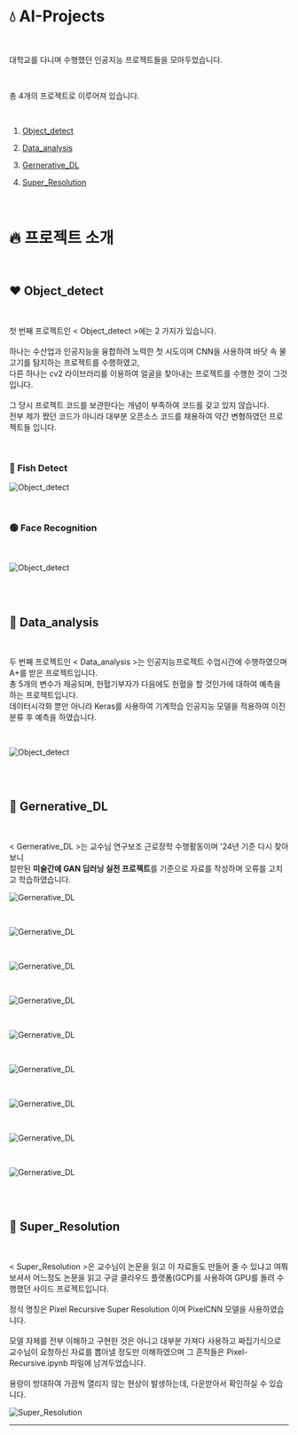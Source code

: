 
# 💧 AI-Projects

<br>

대학교를 다니며 수행했던 인공지능 프로젝트들을 모아두었습니다.

<br>

총 4개의 프로젝트로 이루어져 있습니다.

<br>

1. [Object_detect](https://github.com/atimaby28/AI-Projects/tree/main/Object_detect)

2. [Data_analysis](https://github.com/atimaby28/AI-Projects/tree/main/Data_analysis)

3. [Gernerative_DL](https://github.com/atimaby28/AI-Projects/tree/main/Gernerative_DL)

4. [Super_Resolution](https://github.com/atimaby28/AI-Projects/tree/main/Super_Resolution)

  
<br>

# 🔥 프로젝트 소개

<br>

 ## ❤️ Object_detect
 
 <br>

 첫 번째 프로젝트인 < Object_detect >에는 2 가지가 있습니다. <br><br> 
하나는 수산업과 인공지능을 융합하려 노력한 첫 시도이며 CNN을 사용하여 바닷 속 물고기를 탐지하는 프로젝트를 수행하였고, <br> 
다른 하나는 cv2 라이브러리를 이용하여 얼굴을 찾아내는 프로젝트를 수행한 것이 그것입니다. <br><br> 
그 당시 프로젝트 코드를 보관한다는 개념이 부족하여 코드를 갖고 있지 않습니다. <br> 
전부 제가 짰던 코드가 아니라 대부분 오픈소스 코드를 채용하여 약간 변형하였던 프로젝트들 입니다.  

<br>

### 🔵 Fish Detect

![Object_detect](images/Fish_Detect.gif)

<br>  

### 🟢 Face Recognition

<br>

![Object_detect](images/Face.jpg)

<br>
<br>
  
## 🩷 Data_analysis

<br>

두 번째 프로젝트인 < Data_analysis >는 인공지능프로젝트 수업시간에 수행하였으며 A+를 받은 프로젝트입니다. <br> 
총 5개의 변수가 제공되며, 헌혈기부자가 다음에도 헌혈을 할 것인가에 대하여 예측을 하는 프로젝트입니다. <br> 
데이터시각화 뿐만 아니라 Keras를 사용하여 기계학습 인공지능 모델을 적용하여 이진분류 후 예측을 하였습니다.

<br>

![Object_detect](images/Data.jpg)

<br>
<br>

## 🧡 Gernerative_DL

<br>

< Gernerative_DL >는 교수님 연구보조 근로장학 수행활동이며 '24년 기준 다시 찾아보니 <br> 
절판된 **미술간에 GAN 딥러닝 실전 프로젝트**를 기준으로 자료를 작성하며 오류를 고치고 학습하였습니다.

![Gernerative_DL](images/Gen_1.jpg)

<br>

![Gernerative_DL](images/Gen_2.jpg)

<br>

![Gernerative_DL](images/Gen_3.jpg)

<br>

![Gernerative_DL](images/Gen_4.jpg)

<br>

![Gernerative_DL](images/Gen_5.jpg)

<br>

![Gernerative_DL](images/Gen_6.jpg)

<br>

![Gernerative_DL](images/Gen_7.jpg)

<br>

![Gernerative_DL](images/Gen_8.jpg)

<br>

![Gernerative_DL](images/Gen_9.jpg)

<br>
<br>

## 💛 Super_Resolution

<br>

< Super_Resolution >은 교수님이 논문을 읽고 이 자료들도 만들어 줄 수 있냐고 여쭤보셔서 어느정도 논문을 읽고 구글 클라우드 플랫폼(GCP)를 사용하여 GPU를 돌려 수행했던 사이드 프로젝트입니다.<br><br> 정식 명칭은 Pixel Recursive Super Resolution 이며 PixelCNN 모델을 사용하였습니다.<br><br> 모델 자체를 전부 이해하고 구현한 것은 아니고 대부분 가져다 사용하고 짜집기식으로 교수님이 요청하신 자료를 뽑아낼 정도만 이해하였으며 그 흔적들은 Pixel-Recursive.ipynb 파일에 남겨두었습니다.<br><br> 용량이 방대하여 가끔씩 열리지 않는 현상이 발생하는데, 다운받아서 확인하실 수 있습니다.

![Super_Resolution](images/Resolution.jpg)

---
